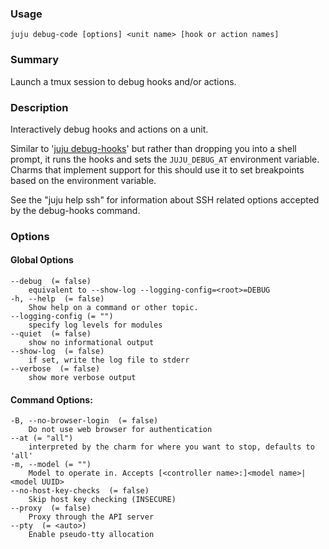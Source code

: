 ### Usage

```
juju debug-code [options] <unit name> [hook or action names]
```

### Summary

Launch a tmux session to debug hooks and/or actions.

### Description

Interactively debug hooks and actions on a unit.

Similar to '[juju debug-hooks](/t/command-debug-hooks/1705)' but rather than dropping you into a shell prompt, 
it runs the hooks and sets the `JUJU_DEBUG_AT` environment variable.  Charms that implement support for this should use it to set breakpoints based on the environment variable.

See the "juju help ssh" for information about SSH related options
accepted by the debug-hooks command.

### Options

#### Global Options

```plain
--debug  (= false)
    equivalent to --show-log --logging-config=<root>=DEBUG
-h, --help  (= false)
    Show help on a command or other topic.
--logging-config (= "")
    specify log levels for modules
--quiet  (= false)
    show no informational output
--show-log  (= false)
    if set, write the log file to stderr
--verbose  (= false)
    show more verbose output
```

#### Command Options:

```plain
-B, --no-browser-login  (= false)
    Do not use web browser for authentication
--at (= "all")
    interpreted by the charm for where you want to stop, defaults to 'all'
-m, --model (= "")
    Model to operate in. Accepts [<controller name>:]<model name>|<model UUID>
--no-host-key-checks  (= false)
    Skip host key checking (INSECURE)
--proxy  (= false)
    Proxy through the API server
--pty  (= <auto>)
    Enable pseudo-tty allocation
```
